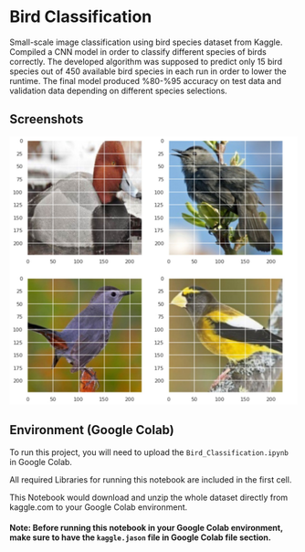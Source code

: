 
# Bird Classification

Small-scale image classification using bird species dataset from Kaggle. Compiled a CNN model in order to classify different species of birds correctly. The developed algorithm was supposed to predict only 15 bird species out of 450 available bird species in each run in order to lower the runtime. The final model produced %80-%95 accuracy on test data and validation data depending on different species selections.


## Screenshots

![App Screenshot](https://github.com/smp91/Bird-Classification/blob/master/Screenshots/Screenshot%202022-10-27%20104451.jpg)


## Environment (Google Colab)

To run this project, you will need to upload the `Bird_Classification.ipynb` in Google Colab. 

All required Libraries for running this notebook are included in the first cell.

This Notebook would download and unzip the whole dataset directly from kaggle.com to your Google Colab environment. 

#### Note: Before running this notebook in your Google Colab environment, make sure to have the `kaggle.jason` file in Google Colab file section.

